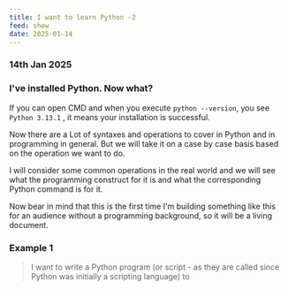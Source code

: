 ```yaml
---
title: I want to learn Python -2 
feed: show
date: 2025-01-14
---
```

### 14th Jan 2025


### I've installed Python. Now what?

If you can open CMD and when you execute `python --version`, you see 
`Python 3.13.1` , it means your installation is successful. 

Now there are a Lot of syntaxes and operations to cover in Python and in programming in general. But we will take it on a case by case basis based on the operation we want to do. 

I will consider some common operations in the real world and we will see what the programming construct for it is and what the corresponding Python command is for it. 

Now bear in mind that this is the first time I'm building something like this for an audience without a programming background, so it will be a living document. 

### Example 1

> I want to write a Python program (or script - as they are called since Python was initially  a scripting language) to 